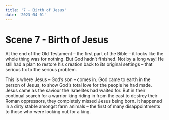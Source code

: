 ```yaml
---
title: '7 - Birth of Jesus'
date: '2023-04-01'
---
```


# Scene 7 - Birth of Jesus

At the end of the Old Testament – the first part of the Bible – it looks like the whole thing was for nothing. But God hadn’t finished. Not by a long way! He still had a plan to restore his creation back to its original settings – that serious fix to the serious problem.

This is where Jesus – God’s son – comes in. God came to earth in the person of Jesus, to show God’s total love for the people he had made. Jesus came as the saviour the Israelites had waited for. But in their continual search for a warrior king riding in from the east to destroy their Roman oppressors, they completely missed Jesus being born. It happened in a dirty stable amongst farm animals – the first of many disappointments to those who were looking out for a king.
